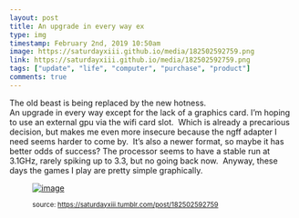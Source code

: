 ```yaml
---
layout: post
title: An upgrade in every way ex
type: img
timestamp: February 2nd, 2019 10:50am
image: https://saturdayxiii.github.io/media/182502592759.png
link: https://saturdayxiii.github.io/media/182502592759.png
tags: ["update", "life", "computer", "purchase", "product"]
comments: true
---
```


The old beast is being replaced by the new hotness.
<br/>
An upgrade in every way except for the lack of a graphics card.
I’m hoping to use an external gpu via the wifi card slot.  Which is already a precarious decision, but makes me even more insecure because the ngff adapter I need seems harder to come by.  It’s also a newer format, so maybe it has better odds of success?
The processor seems to have a stable run at 3.1GHz, rarely spiking up to 3.3, but no going back now.  Anyway, these days the games I play are pretty simple graphically.
<figure data-orig-width="1757" data-orig-height="743" class="tmblr-full"><a href="https://66.media.tumblr.com/cdf0be575f8d3c5f5a70c690527d2bf2/tumblr_inline_pmb8811Zz51rnrp45_1280.png" target="_blank"><img src="https://64.media.tumblr.com/cdf0be575f8d3c5f5a70c690527d2bf2/tumblr_inline_pmb8811Zz51rnrp45_540.png" alt="image" data-orig-width="1757" data-orig-height="743"/></a> 
  
<small>source: https://saturdayxiii.tumblr.com/post/182502592759</small>